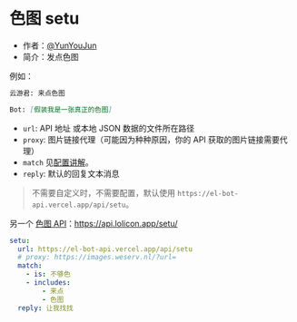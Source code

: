 # 色图 setu

- 作者：[@YunYouJun](https://github.com/YunYouJun)
- 简介：发点色图

例如：

```md
云游君: 来点色图

Bot: [假装我是一张真正的色图]
```

- `url`: API 地址 或本地 JSON 数据的文件所在路径
- `proxy`: 图片链接代理（可能因为种种原因，你的 API 获取的图片链接需要代理）
- `match` 见[配置讲解](https://docs.bot.elpsy.cn/config.html)。
- `reply`: 默认的回复文本消息

> 不需要自定义时，不需要配置，默认使用 `https://el-bot-api.vercel.app/api/setu`。

另一个 [色图 API](https://api.lolicon.app/#/setu)：https://api.lolicon.app/setu/

```yaml
setu:
  url: https://el-bot-api.vercel.app/api/setu
  # proxy: https://images.weserv.nl/?url=
  match:
    - is: 不够色
    - includes:
        - 来点
        - 色图
  reply: 让我找找
```
